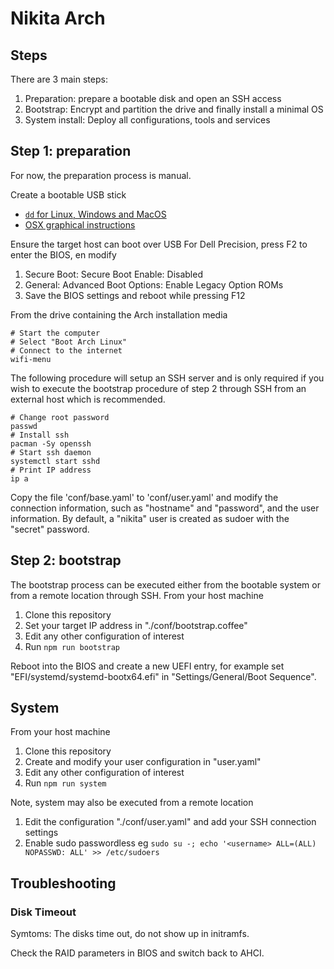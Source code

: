 
# Nikita Arch

## Steps

There are 3 main steps:

1. Preparation: prepare a bootable disk and open an SSH access
2. Bootstrap: Encrypt and partition the drive and finally install a minimal OS
3. System install: Deploy all configurations, tools and services

## Step 1: preparation

For now, the preparation process is manual.

Create a bootable USB stick
* [`dd` for Linux, Windows and MacOS](https://wiki.archlinux.org/index.php/USB_flash_installation_media)
* [OSX graphical instructions](https://tutorials.ubuntu.com/tutorial/tutorial-create-a-usb-stick-on-macos#0)

Ensure the target host can boot over USB
For Dell Precision, press F2 to enter the BIOS, en modify
1. Secure Boot: Secure Boot Enable: Disabled
2. General: Advanced Boot Options: Enable Legacy Option ROMs
3. Save the BIOS settings and reboot while pressing F12

From the drive containing the Arch installation media

```
# Start the computer
# Select "Boot Arch Linux"
# Connect to the internet
wifi-menu
```

The following procedure will setup an SSH server and is only required if you wish to execute the bootstrap procedure of step 2 through SSH from an external host which is recommended.

```
# Change root password
passwd
# Install ssh
pacman -Sy openssh
# Start ssh daemon
systemctl start sshd
# Print IP address
ip a
```

Copy the file 'conf/base.yaml' to 'conf/user.yaml' and modify the connection information, such as "hostname" and "password", and the user information. By default, a "nikita" user is created as sudoer with the "secret" password.

## Step 2: bootstrap

The bootstrap process can be executed either from the bootable system or from a remote location through SSH. From your host machine

1. Clone this repository
2. Set your target IP address in "./conf/bootstrap.coffee"
3. Edit any other configuration of interest
4. Run `npm run bootstrap`

Reboot into the BIOS and create a new UEFI entry, for example set "EFI/systemd/systemd-bootx64.efi"  in "Settings/General/Boot Sequence".

## System

From your host machine

1. Clone this repository
2. Create and modify your user configuration in "user.yaml"
3. Edit any other configuration of interest
4. Run `npm run system`

Note, system may also be executed from a remote location
1. Edit the configuration "./conf/user.yaml" and add your SSH connection settings
2. Enable sudo passwordless eg `sudo su -; echo '<username> ALL=(ALL) NOPASSWD: ALL' >> /etc/sudoers`


## Troubleshooting

### Disk Timeout

Symtoms: The disks time out, do not show up in initramfs. 

Check the RAID parameters in BIOS and switch back to AHCI.
